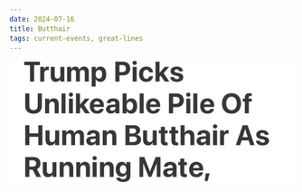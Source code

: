 ```yaml
---
date: 2024-07-16
title: Butthair
tags: current-events, great-lines
---
```


![butthair](https://raw.githubusercontent.com/muneer78/muneer78.github.io/master/images/butthair.jpg)
